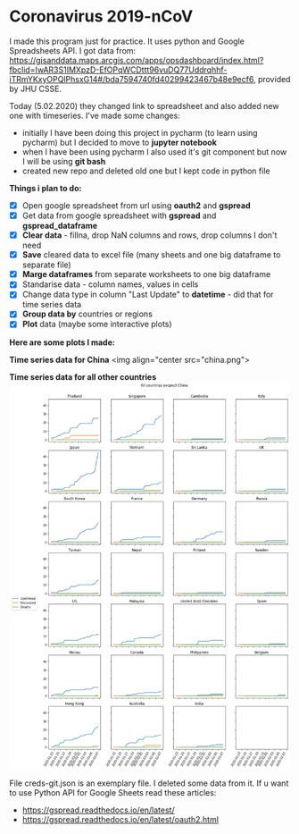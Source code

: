 # Coronavirus 2019-nCoV

I made this program just for practice. It uses python and Google Spreadsheets API. I got data from: https://gisanddata.maps.arcgis.com/apps/opsdashboard/index.html?fbclid=IwAR3S1IMXpzD-EfOPqWCDttt96vuDQ77Uddrqhhf-iTRmYKxyOPQlPhsxG14#/bda7594740fd40299423467b48e9ecf6, provided by JHU CSSE.

Today (5.02.2020) they changed link to spreadsheet and also added new one with timeseries.
I've made some changes:
- initially I have been doing this project in pycharm (to learn using pycharm) but I decided to move to **jupyter notebook**
- when I have been using pycharm I also used it's git component but now I will be using **git bash**
- created new repo and deleted old one but I kept code in python file

**Things i plan to do:**
- [x] Open google spreadsheet from url using **oauth2** and **gspread**
- [x] Get data from google spreadsheet with **gspread** and **gspread_dataframe**
- [x] **Clear data** - fillna, drop NaN columns and rows, drop columns I don't need
- [x] **Save** cleared data to excel file (many sheets and one big dataframe to separate file)
- [x] **Marge dataframes** from separate worksheets to one big dataframe
- [x] Standarise data - column names, values in cells
- [x] Change data type in column "Last Update" to **datetime** - did that for time series data
- [x] **Group data by** countries or regions
- [x] **Plot** data (maybe some interactive plots)

**Here are some plots I made:**

**Time series data for China**
<img align="center src="china.png">


**Time series data for all other countries**
![All countries excpect China](rest.png)

File creds-git.json is an exemplary file. I deleted some data from it. If u want to use Python API for Google Sheets read these articles:  
- https://gspread.readthedocs.io/en/latest/
- https://gspread.readthedocs.io/en/latest/oauth2.html